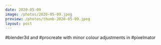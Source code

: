```yaml
---
date: 2020-05-09
image: /photos/2020-05-09.jpeg
preview: /photos/thumb-2020-05-09.jpeg
layout: post
---
```


#blender3d and #procreate with minor colour adjustments in #pixelmator
